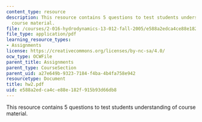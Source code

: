 ```yaml
---
content_type: resource
description: This resource contains 5 questions to test students understanding of
  course material.
file: /courses/2-016-hydrodynamics-13-012-fall-2005/e588a2edca4ce88e182f915b93d66db8_hw2.pdf
file_type: application/pdf
learning_resource_types:
- Assignments
license: https://creativecommons.org/licenses/by-nc-sa/4.0/
ocw_type: OCWFile
parent_title: Assignments
parent_type: CourseSection
parent_uid: a27e649b-9323-7184-f4ba-4b4fa758e942
resourcetype: Document
title: hw2.pdf
uid: e588a2ed-ca4c-e88e-182f-915b93d66db8
---
```

This resource contains 5 questions to test students understanding of course material.